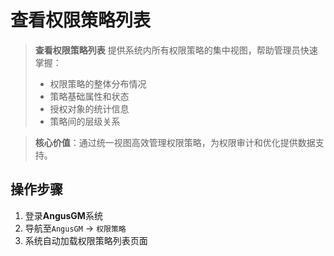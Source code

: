 # 查看权限策略列表

> **查看权限策略列表** 提供系统内所有权限策略的集中视图，帮助管理员快速掌握：
> - 权限策略的整体分布情况
> - 策略基础属性和状态
> - 授权对象的统计信息
> - 策略间的层级关系

> **核心价值**：通过统一视图高效管理权限策略，为权限审计和优化提供数据支持。

## 操作步骤

1. 登录**AngusGM**系统
2. 导航至`AngusGM` → `权限策略`
3. 系统自动加载权限策略列表页面
